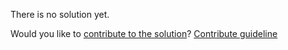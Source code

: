 
There is no solution yet.

Would you like to [contribute to the solution](https://github.com/BFEdev/BFE.dev-solutions/blob/main/question/explain-common-http-methods-what-are-they-used-for_en.md)? [Contribute guideline](https://github.com/BFEdev/BFE.dev-solutions#how-to-contribute)
